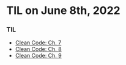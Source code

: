 # **TIL on June 8th, 2022**

### TIL
- [Clean Code: Ch. 7](../../../Computer%20Science/Clean%20Code/ch-7-06-08-2022.md)
- [Clean Code: Ch. 8](../../../Computer%20Science/Clean%20Code/ch-8-06-08-2022.md)
- [Clean Code: Ch. 9](../../../Computer%20Science/Clean%20Code/ch-9-06-08-2022.md)